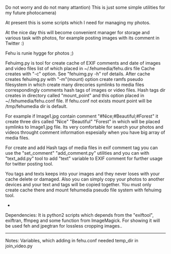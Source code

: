 Do not worry and do not many attantion) This is just some simple utilities for my future photocamera)

At present this is some scripts which I need for managing my photos. 

At the nice day this will become convenient manager for storage and various task with photos, for example posting images with its comment in Twitter :)

Fehu is runie hygge for photos ;)

Fehuimg.py is tool for create cache of EXIF comments and date of images and video files list of which placed in ~/.fehumedia/fehu.dirs file
Cache creates with "-c" option. See "fehuimg.py -h" rof details.
After cache creates fehuimg.py with "-m"(mount) option create ramfs pseudo filesystem in which create many direcories symlinks to media files correspondingly comments hash tags of images or video files. Hash tags dir creates in directory called "mount_point" and this option placed in ~/.fehumedia/fehu.conf file. If fehu.conf not exists mount point will be /tmp/fehumedia dir is default.

For example if Image1.jpg contain comment "#Nice;#Beautiful;#Forest" it create three dirs called "Nice" "Beautiful" "Forest" in which will be placed symlinks to Image1.jpg file.
Its very comfortable for search your photos and videos throught comment information espesially when you have big array of media files.

For create and add Hash tags of media files in exif comment tag you can use the "set_comment" "add_comment.py" utilities and you can with "text_add.py" tool to add "text" variable to EXIF comment for further usage for twitter posting tool.

You tags and texts keeps into your images and they never loses with your cache delete or damaged.
Also you can simply copy your photos to another devices and your text and tags will be copied together.
You must only create cache there and mount fehumedia pseudo file system with fehuimg tool.

*
Dependencies:
It is python2 scripts which depends from the "exiftool", exiftran, ffmpeg and some function from ImageMagick.
For showing it will be used feh and jpegtran for lossless cropping images..


*********
Notes:
Variables, which adding in fehu.conf needed
temp_dir  in join_video.py


